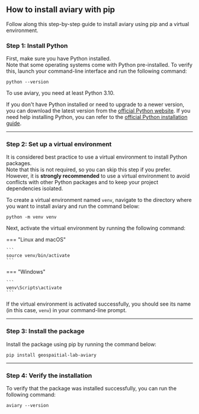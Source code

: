## How to install aviary with pip

Follow along this step-by-step guide to install aviary using pip and a virtual environment.

### Step 1: Install Python

First, make sure you have Python installed.<br />
Note that some operating systems come with Python pre-installed.
To verify this, launch your command-line interface and run the following command:

```
python --version
```

To use aviary, you need at least Python 3.10.

If you don't have Python installed or need to upgrade to a newer version,
you can download the latest version from the [official Python website].
If you need help installing Python, you can refer to the [official Python installation guide].

  [official Python website]: https://www.python.org
  [official Python installation guide]: https://wiki.python.org/moin/BeginnersGuide/Download

---

### Step 2: Set up a virtual environment

It is considered best practice to use a virtual environment to install Python packages.<br />
Note that this is not required, so you can skip this step if you prefer.
However, it is **strongly recommended** to use a virtual environment to avoid conflicts with other Python packages
and to keep your project dependencies isolated.

To create a virtual environment named `venv`, navigate to the directory where you want to install aviary
and run the command below:

```
python -m venv venv
```

Next, activate the virtual environment by running the following command:

=== "Linux and macOS"

    ```
    source venv/bin/activate
    ```

=== "Windows"

    ```
    venv\Scripts\activate
    ```

If the virtual environment is activated successfully, you should see its name
(in this case, `venv`) in your command-line prompt.

---

### Step 3: Install the package

Install the package using pip by running the command below:

```
pip install geospaitial-lab-aviary
```

---

### Step 4: Verify the installation

To verify that the package was installed successfully, you can run the following command:

```
aviary --version
```
